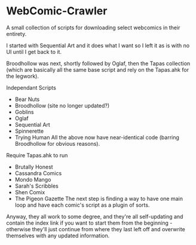 # WebComic-Crawler
A small collection of scripts for downloading select webcomics in their entirety.

I started with Sequential Art and it does what I want so I left it as is with no UI until I get back to it.

Broodhollow was next, shortly followed by Oglaf, then the Tapas collection (which are basically all the same base script and rely on the Tapas.ahk for the legwork).

Independant Scripts
- Bear Nuts
- Broodhollow (site no longer updated?)
- Goblins
- Oglaf
- Sequential Art
- Spinnerette
- Trying Human
All the above now have near-identical code (barring Broodhollow for obvious reasons).

Require Tapas.ahk to run
- Brutally Honest
- Cassandra Comics
- Mondo Mango
- Sarah's Scribbles
- Shen Comix
- The Pigeon Gazette
The next step is finding a way to have one main loop and have each comic's script as a plugin of sorts.

Anyway, they all work to some degree, and they're all self-updating and contain the index link if you want to start them from the beginning - otherwise they'll just continue from where they last left off and overwrite themselves with any updated information.
